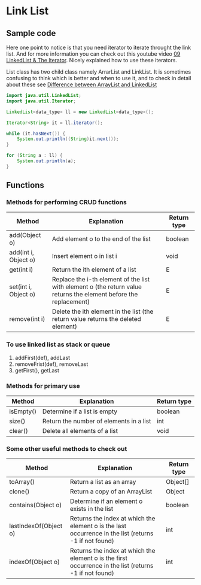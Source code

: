 # Link List

## Sample code

Here one point to notice is that you need iterator to iterate throught the link list. And for more information you can check out this youtube video [09 LinkedList & The Iterator](https://www.youtube.com/watch?v=kOcLQdKl8x0&ab_channel=AlexSmith). Nicely explained how to use these iterators.

List class has two child class namely ArrarList and LinkList. It is sometimes confusing to think which is better and when to use it, and to check in detail about these see [Difference between ArrayList and LinkedList](https://javagoal.com/difference-between-arraylist-and-linkedlist/#:~:text=Implementation%20of%20both%20classes%20are%20the%20first%20difference,Serializable%2C%20Deque%20interface%20and%20extends%20the%20AbstractList%20class.)

```java
import java.util.LinkedList;
import java.util.Iterator;

LinkedList<data_type> ll = new LinkedList<data_type>();

Iterator<String> it = ll.iterator();

while (it.hasNext()) {
    System.out.println((String)it.next());
}

for (String a : ll) {
    System.out.println(a);
}
```

## Functions

### Methods for performing CRUD functions

| Method               | Explanation                                                                                                       | Return type |
| -------------------- | ----------------------------------------------------------------------------------------------------------------- | ----------- |
| add(Object o)        | Add element o to the end of the list                                                                              | boolean     |
| add(int i, Object o) | Insert element o in list i                                                                                        | void        |
| get(int i)           | Return the ith element of a list                                                                                  | E           |
| set(int i, Object o) | Replace the i-th element of the list with element o (the return value returns the element before the replacement) | E           |
| remove(int i)        | Delete the ith element in the list (the return value returns the deleted element)                                 | E           |

### To use linked list as stack or queue

1. addFirst(def), addLast
2. removeFrist(def), removeLast
3. getFirst(), getLast

### Methods for primary use

| Method    | Explanation                             | Return type |
| --------- | --------------------------------------- | ----------- |
| isEmpty() | Determine if a list is empty            | boolean     |
| size()    | Return the number of elements in a list | int         |
| clear()   | Delete all elements of a list           | void        |

### Some other useful methods to check out

| Method                | Explanation                                                                                            | Return type |
| --------------------- | ------------------------------------------------------------------------------------------------------ | ----------- |
| toArray()             | Return a list as an array                                                                              | Object[]    |
| clone()               | Return a copy of an ArrayList                                                                          | Object      |
| contains(Object o)    | Determine if an element o exists in the list                                                           | boolean     |
| lastIndexOf(Object o) | Returns the index at which the element o is the last occurrence in the list (returns -1 if not found)  | int         |
| indexOf(Object o)     | Returns the index at which the element o is the first occurrence in the list (returns -1 if not found) | int         |
